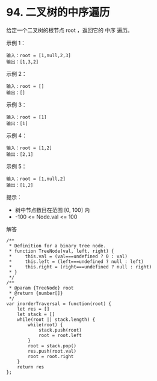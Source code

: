 ﻿# 94. 二叉树的中序遍历
给定一个二叉树的根节点 root ，返回它的 中序 遍历。

示例 1：

    输入：root = [1,null,2,3]
    输出：[1,3,2]

示例 2：

    输入：root = []
    输出：[]

示例 3：

    输入：root = [1]
    输出：[1]

示例 4：

    输入：root = [1,2]
    输出：[2,1]

示例 5：

    输入：root = [1,null,2]
    输出：[1,2]

提示：

 - 树中节点数目在范围 [0, 100] 内
 - -100 <= Node.val <= 100
 
解答

    /**
     * Definition for a binary tree node.
     * function TreeNode(val, left, right) {
     *     this.val = (val===undefined ? 0 : val)
     *     this.left = (left===undefined ? null : left)
     *     this.right = (right===undefined ? null : right)
     * }
     */
    /**
     * @param {TreeNode} root
     * @return {number[]}
     */
    var inorderTraversal = function(root) {
        let res = []
        let stack = []
        while(root || stack.length) {
            while(root) {
                stack.push(root)
                root = root.left
            }
            root = stack.pop()
            res.push(root.val)
            root = root.right
        }
        return res
    };